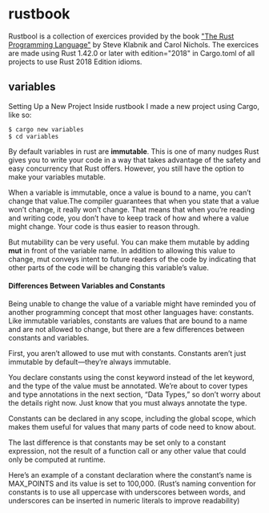 # rustbook
Rustbool is a collection of exercices provided by the book ["The Rust Programming Language"](https://doc.rust-lang.org/book/title-page.html) by Steve Klabnik and Carol Nichols.
The exercices are made using Rust 1.42.0 or later with edition="2018" in Cargo.toml of all projects to use Rust 2018 Edition idioms. 

## variables
Setting Up a New Project
Inside rustbook I made a new project using Cargo, like so:
```
$ cargo new variables
$ cd variables
```
By default variables in rust are **immutable**. This is one of many nudges Rust gives you to write your code in a way that takes advantage of the safety and easy concurrency that Rust offers. However, you still have the option to make your variables mutable.

When a variable is immutable, once a value is bound to a name, you can’t change that value.The compiler guarantees that when you state that a value won’t change, it really won’t change. That means that when you’re reading and writing code, you don’t have to keep track of how and where a value might change. Your code is thus easier to reason through.

But mutability can be very useful. You can make them mutable by adding **mut** in front of the variable name. In addition to allowing this value to change, mut conveys intent to future readers of the code by indicating that other parts of the code will be changing this variable’s value.

#### Differences Between Variables and Constants

Being unable to change the value of a variable might have reminded you of another programming concept that most other languages have: constants. Like immutable variables, constants are values that are bound to a name and are not allowed to change, but there are a few differences between constants and variables.

First, you aren’t allowed to use mut with constants. Constants aren’t just immutable by default—they’re always immutable.

You declare constants using the const keyword instead of the let keyword, and the type of the value must be annotated. We’re about to cover types and type annotations in the next section, “Data Types,” so don’t worry about the details right now. Just know that you must always annotate the type.

Constants can be declared in any scope, including the global scope, which makes them useful for values that many parts of code need to know about.

The last difference is that constants may be set only to a constant expression, not the result of a function call or any other value that could only be computed at runtime.

Here’s an example of a constant declaration where the constant’s name is MAX_POINTS and its value is set to 100,000. (Rust’s naming convention for constants is to use all uppercase with underscores between words, and underscores can be inserted in numeric literals to improve readability)
